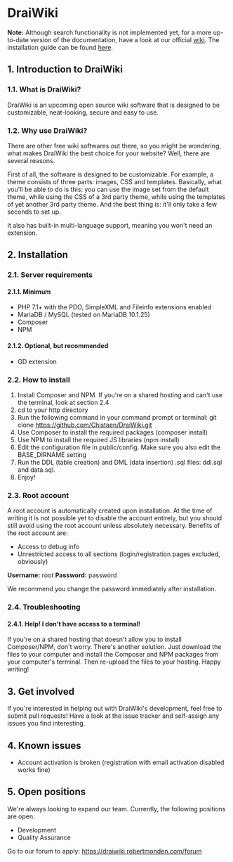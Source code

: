 # DraiWiki

**Note:** Although search functionality is not implemented yet, for a more up-to-date version of the documentation, have a look at our official [wiki](https://draiwiki.robertmonden.com/wiki/index.php). The installation guide can be found [here](https://draiwiki.robertmonden.com/wiki/index.php/article/Installation_guide).

## 1. Introduction to DraiWiki
### 1.1. What is DraiWiki?
DraiWiki is an upcoming open source wiki software that is designed to be customizable, neat-looking, secure and easy to use.

### 1.2. Why use DraiWiki?
There are other free wiki softwares out there, so you might be wondering, what makes DraiWiki the best choice for your website? Well, there are several reasons.

First of all, the software is designed to be customizable. For example, a theme consists of three parts: images, CSS and templates. Basically, what you'll be able to do is this: you can use the image set from the default theme, while using the CSS of a 3rd party theme, while using the templates of yet another 3rd party theme. And the best thing is: it'll only take a few seconds to set up.

It also has built-in multi-language support, meaning you won't need an extension.

## 2. Installation
### 2.1. Server requirements
#### 2.1.1. Minimum
* PHP 7.1+ with the PDO, SimpleXML and Fileinfo extensions enabled
* MariaDB / MySQL (tested on MariaDB 10.1.25)
* Composer
* NPM

#### 2.1.2. Optional, but recommended
* GD extension

### 2.2. How to install
1. Install Composer and NPM. If you're on a shared hosting and can't use the terminal, look at section 2.4
2. cd to your http directory
3. Run the following command in your command prompt or terminal: git clone https://github.com/Chistaen/DraiWiki.git
4. Use Composer to install the required packages (composer install)
5. Use NPM to install the required JS libraries (npm install)
6. Edit the configuration file in public/config. Make sure you also edit the BASE_DIRNAME setting
7. Run the DDL (table creation) and DML (data insertion) .sql files: ddl.sql and data.sql.
8. Enjoy!

### 2.3. Root account
A root account is automatically created upon installation. At the time of writing it is not possible yet to disable the account entirely, but you should still avoid using the root account unless absolutely necessary. Benefits of the root account are:
* Access to debug info
* Unrestricted access to all sections (login/registration pages excluded, obviously)

**Username:** root **Password:** password

We recommend you change the password immediately after installation.

### 2.4. Troubleshooting
#### 2.4.1. Help! I don't have access to a terminal!
If you're on a shared hosting that doesn't allow you to install Composer/NPM, don't worry. There's another solution. Just download the files to your computer and install the Composer and NPM packages from your computer's terminal. Then re-upload the files to your hosting. Happy writing!

## 3. Get involved
If you're interested in helping out with DraiWiki's development, feel free to submit pull requests! Have a look at the issue tracker and self-assign any issues you find interesting.

## 4. Known issues
* Account activation is broken (registration with email activation disabled works fine)

## 5. Open positions
We're always looking to expand our team. Currently, the following positions are open:
* Development
* Quality Assurance

Go to our forum to apply: https://draiwiki.robertmonden.com/forum